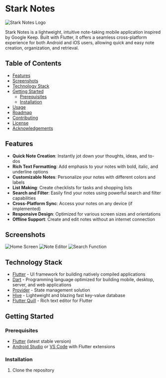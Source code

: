 # Stark Notes

![Stark Notes Logo](path/to/logo.png)

Stark Notes is a lightweight, intuitive note-taking mobile application inspired by Google Keep. Built with Flutter, it offers a seamless cross-platform experience for both Android and iOS users, allowing quick and easy note creation, organization, and retrieval.

## Table of Contents

- [Features](#features)
- [Screenshots](#screenshots)
- [Technology Stack](#technology-stack)
- [Getting Started](#getting-started)
  - [Prerequisites](#prerequisites)
  - [Installation](#installation)
- [Usage](#usage)
- [Roadmap](#roadmap)
- [Contributing](#contributing)
- [License](#license)
- [Acknowledgements](#acknowledgements)

## Features

- **Quick Note Creation**: Instantly jot down your thoughts, ideas, and to-dos
- **Rich Text Formatting**: Add emphasis to your notes with bold, italic, and underline options
- **Customizable Notes**: Personalize your notes with different colors and labels
- **List Making**: Create checklists for tasks and shopping lists
- **Search and Filter**: Easily find your notes using powerful search and filter capabilities
- **Cross-Platform Sync**: Access your notes on any device (if implemented)
- **Responsive Design**: Optimized for various screen sizes and orientations
- **Offline Support**: Create and edit notes without an internet connection

## Screenshots

![Home Screen](path/to/home_screen.png)
![Note Editor](path/to/note_editor.png)
![Search Function](path/to/search_function.png)

## Technology Stack

- [Flutter](https://flutter.dev/) - UI framework for building natively compiled applications
- [Dart](https://dart.dev/) - Programming language optimized for building mobile, desktop, server, and web applications
- [Provider](https://pub.dev/packages/provider) - State management solution
- [Hive](https://pub.dev/packages/hive) - Lightweight and blazing fast key-value database
- [Flutter Quill](https://pub.dev/packages/flutter_quill) - Rich text editor for Flutter

## Getting Started

### Prerequisites

- [Flutter](https://flutter.dev/docs/get-started/install) (latest stable version)
- [Android Studio](https://developer.android.com/studio) or [VS Code](https://code.visualstudio.com/) with Flutter extensions

### Installation

1. Clone the repository
